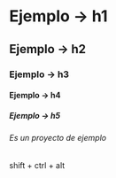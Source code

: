 # Ejemplo -> h1
## Ejemplo -> h2
### Ejemplo -> h3
#### Ejemplo -> h4
##### Ejemplo -> h5
###### Es un proyecto de ejemplo

shift + ctrl + alt
